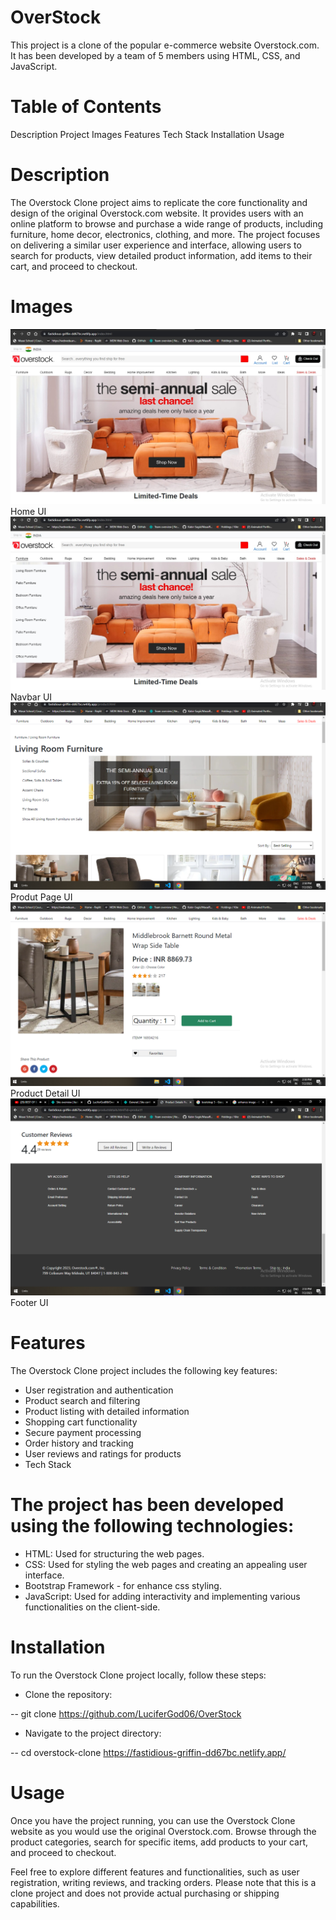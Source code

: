 # OverStock

This project is a clone of the popular e-commerce website Overstock.com. It has been developed by a team of 5 members using HTML, CSS, and JavaScript.

# Table of Contents
Description
Project Images
Features
Tech Stack
Installation
Usage

# Description
The Overstock Clone project aims to replicate the core functionality and design of the original Overstock.com website. It provides users with an online platform to browse and purchase a wide range of products, including furniture, home decor, electronics, clothing, and more. The project focuses on delivering a similar user experience and interface, allowing users to search for products, view detailed product information, add items to their cart, and proceed to checkout.

# Images 
<img src ="website photos\home.jpg">
Home UI
<img src ="website photos\navbar.jpg">
Navbar UI
<img src ="website photos\productpage.png">
Produt Page UI
<img src ="website photos\productdetail.png">
Product Detail UI
<img src ="website photos\footer.png">
Footer UI


# Features
The Overstock Clone project includes the following key features:

- User registration and authentication
- Product search and filtering
- Product listing with detailed information
- Shopping cart functionality
- Secure payment processing
- Order history and tracking
- User reviews and ratings for products
- Tech Stack
  
# The project has been developed using the following technologies:

- HTML: Used for structuring the web pages.
- CSS: Used for styling the web pages and creating an appealing user interface.
- Bootstrap Framework - for  enhance css styling.
- JavaScript: Used for adding interactivity and implementing various functionalities on the client-side.

# Installation
To run the Overstock Clone project locally, follow these steps:

- Clone the repository:

-- git clone https://github.com/LuciferGod06/OverStock

- Navigate to the project directory:

-- cd overstock-clone https://fastidious-griffin-dd67bc.netlify.app/

# Usage
Once you have the project running, you can use the Overstock Clone website as you would use the original Overstock.com. Browse through the product categories, search for specific items, add products to your cart, and proceed to checkout.

Feel free to explore different features and functionalities, such as user registration, writing reviews, and tracking orders. Please note that this is a clone project and does not provide actual purchasing or shipping capabilities.
